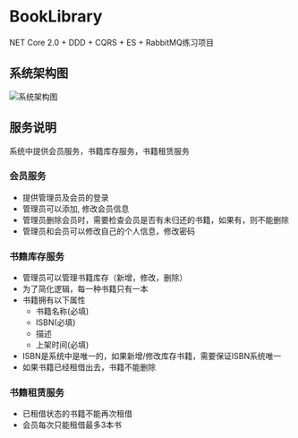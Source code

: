 # BookLibrary
NET Core 2.0 + DDD + CQRS + ES + RabbitMQ练习项目

## 系统架构图
![系统架构图](https://github.com/lamondlu/BookLibrary/blob/master/Documents/Architecture/20171107104353.png)

## 服务说明
系统中提供会员服务，书籍库存服务，书籍租赁服务

### 会员服务
* 提供管理员及会员的登录
* 管理员可以添加, 修改会员信息
* 管理员删除会员时，需要检查会员是否有未归还的书籍，如果有，则不能删除
* 管理员和会员可以修改自己的个人信息，修改密码

### 书籍库存服务
* 管理员可以管理书籍库存（新增，修改，删除）
* 为了简化逻辑，每一种书籍只有一本
* 书籍拥有以下属性
    *    书籍名称(必填)
    *    ISBN(必填)
    *    描述
    *    上架时间(必填)
* ISBN是系统中是唯一的，如果新增/修改库存书籍，需要保证ISBN系统唯一
* 如果书籍已经租借出去，书籍不能删除
  
### 书籍租赁服务
* 已租借状态的书籍不能再次租借
* 会员每次只能租借最多3本书
